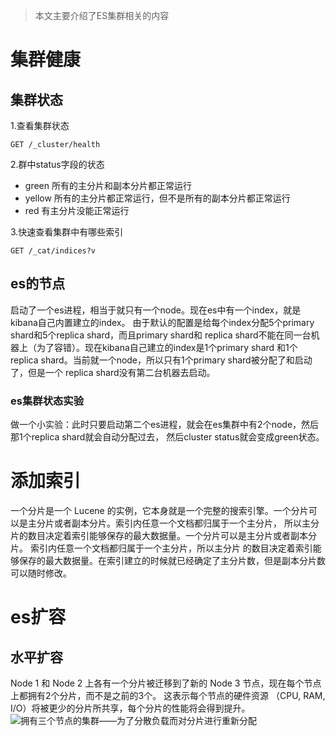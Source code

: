 > 本文主要介绍了ES集群相关的内容

# 集群健康
## 集群状态
1.查看集群状态
```
GET /_cluster/health
```

2.群中status字段的状态
- green
所有的主分片和副本分片都正常运行
- yellow
所有的主分片都正常运行，但不是所有的副本分片都正常运行
- red
有主分片没能正常运行

3.快速查看集群中有哪些索引
```
GET /_cat/indices?v
```

## es的节点
启动了一个es进程，相当于就只有一个node。现在es中有一个index，就是kibana自己内置建立的index。
由于默认的配置是给每个index分配5个primary shard和5个replica shard，而且primary shard和
replica shard不能在同一台机器上（为了容错）。现在kibana自己建立的index是1个primary shard
和1个replica shard。当前就一个node，所以只有1个primary shard被分配了和启动了，但是一个
replica shard没有第二台机器去启动。

### es集群状态实验
做一个小实验：此时只要启动第二个es进程，就会在es集群中有2个node，然后那1个replica shard就会自动分配过去，
然后cluster status就会变成green状态。

# 添加索引
一个分片是一个 Lucene 的实例，它本身就是一个完整的搜索引擎。一个分片可以是主分片或者副本分片。索引内任意一个文档都归属于一个主分片，
所以主分片的数目决定着索引能够保存的最大数据量。一个分片可以是主分片或者副本分片。 索引内任意一个文档都归属于一个主分片，所以主分片
的数目决定着索引能够保存的最大数据量。在索引建立的时候就已经确定了主分片数，但是副本分片数可以随时修改。

# es扩容
## 水平扩容
Node 1 和 Node 2 上各有一个分片被迁移到了新的 Node 3 节点，现在每个节点上都拥有2个分片，而不是之前的3个。 这表示每个节点的硬件资源
（CPU, RAM, I/O）将被更少的分片所共享，每个分片的性能将会得到提升。
![拥有三个节点的集群——为了分散负载而对分片进行重新分配](https://upload-images.jianshu.io/upload_images/9905084-4bd1f99cc061673d.png?imageMogr2/auto-orient/strip%7CimageView2/2/w/1240)







